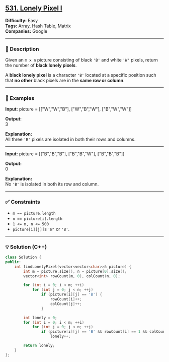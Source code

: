 ## [531. Lonely Pixel I](https://leetcode.com/problems/lonely-pixel-i/)

**Difficulty:** Easy  
**Tags:** Array, Hash Table, Matrix  
**Companies:** Google

---

### 📝 Description

Given an `m x n` picture consisting of black `'B'` and white `'W'` pixels, return the number of **black lonely pixels**.

A **black lonely pixel** is a character `'B'` located at a specific position such that **no other** black pixels are in the **same row or column**.

---

### 📘 Examples

**Input:**
picture = [["W","W","B"],
["W","B","W"],
["B","W","W"]]

**Output:**  
3

**Explanation:**  
All three `'B'` pixels are isolated in both their rows and columns.

---

**Input:**
picture = [["B","B","B"],
["B","B","W"],
["B","B","B"]]

**Output:**  
0

**Explanation:**  
No `'B'` is isolated in both its row and column.

---

### ✅ Constraints

- `m == picture.length`
- `n == picture[i].length`
- `1 <= m, n <= 500`
- `picture[i][j]` is `'W'` or `'B'`.

---

### 💡 Solution (C++)

```cpp
class Solution {
public:
    int findLonelyPixel(vector<vector<char>>& picture) {
        int m = picture.size(), n = picture[0].size();
        vector<int> rowCount(m, 0), colCount(n, 0);

        for (int i = 0; i < m; ++i)
            for (int j = 0; j < n; ++j)
                if (picture[i][j] == 'B') {
                    rowCount[i]++;
                    colCount[j]++;
                }

        int lonely = 0;
        for (int i = 0; i < m; ++i)
            for (int j = 0; j < n; ++j)
                if (picture[i][j] == 'B' && rowCount[i] == 1 && colCount[j] == 1)
                    lonely++;

        return lonely;
    }
};
```
